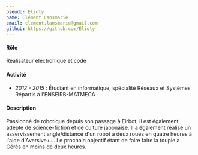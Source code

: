 ```yaml
---
pseudo: Elioty
name: Clément Lansmarie
email: clement.lansmarie@gmail.com
github: https://github.com/Elioty
---
```


#### Rôle

Réalisateur électronique et code

#### Activité

- *2012 - 2015* : Étudiant en informatique, spécialité Réseaux et Systèmes Répartis à l'ENSEIRB-MATMECA

#### Description

Passionné de robotique depuis son passage à Eirbot, il est également adepte de science-fiction et de culture japonaise. Il a également réalisé un asservissement angle/distance d'un robot à deux roues en quatre heures à l'aide d'Aversive++. Le prochain objectif étant de faire faire la toupie à Cérès en moins de deux heures.
